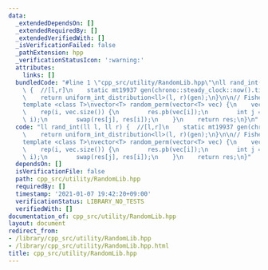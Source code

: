 ```yaml
---
data:
  _extendedDependsOn: []
  _extendedRequiredBy: []
  _extendedVerifiedWith: []
  _isVerificationFailed: false
  _pathExtension: hpp
  _verificationStatusIcon: ':warning:'
  attributes:
    links: []
  bundledCode: "#line 1 \"cpp_src/utility/RandomLib.hpp\"\nll rand_int(ll l, ll r)\
    \ {  //[l,r]\n    static mt19937 gen(chrono::steady_clock::now().time_since_epoch().count());\n\
    \    return uniform_int_distribution<ll>(l, r)(gen);\n}\n\n// Fisher\u2013Yates\n\
    template <class T>\nvector<T> random_perm(vector<T> vec) {\n    vector<T> res;\n\
    \    rep(i, vec.size()) {\n        res.pb(vec[i]);\n        int j = rand_int(0,\
    \ i);\n        swap(res[j], res[i]);\n    }\n    return res;\n}\n"
  code: "ll rand_int(ll l, ll r) {  //[l,r]\n    static mt19937 gen(chrono::steady_clock::now().time_since_epoch().count());\n\
    \    return uniform_int_distribution<ll>(l, r)(gen);\n}\n\n// Fisher\u2013Yates\n\
    template <class T>\nvector<T> random_perm(vector<T> vec) {\n    vector<T> res;\n\
    \    rep(i, vec.size()) {\n        res.pb(vec[i]);\n        int j = rand_int(0,\
    \ i);\n        swap(res[j], res[i]);\n    }\n    return res;\n}"
  dependsOn: []
  isVerificationFile: false
  path: cpp_src/utility/RandomLib.hpp
  requiredBy: []
  timestamp: '2021-01-07 19:42:20+09:00'
  verificationStatus: LIBRARY_NO_TESTS
  verifiedWith: []
documentation_of: cpp_src/utility/RandomLib.hpp
layout: document
redirect_from:
- /library/cpp_src/utility/RandomLib.hpp
- /library/cpp_src/utility/RandomLib.hpp.html
title: cpp_src/utility/RandomLib.hpp
---
```

